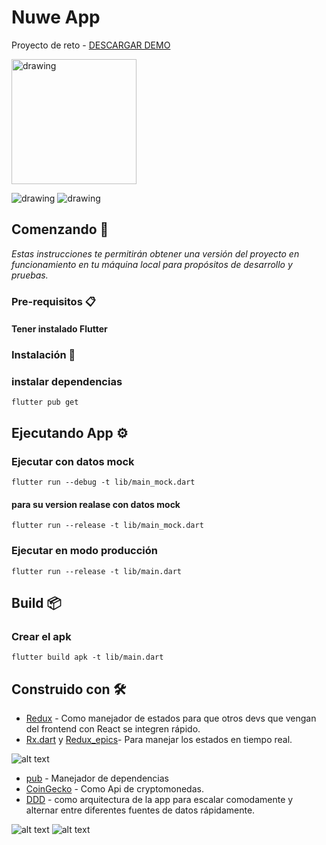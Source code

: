 # Nuwe App

Proyecto de reto - [DESCARGAR DEMO](https://drive.google.com/drive/folders/180jt-TSqPQElNoHVzL3pRDzG1T1nJypI?usp=sharing)

<img src="assets/capture_1.png" alt="drawing" width="200"/>

![drawing](assets/capture_1.png "code")
![drawing](assets/capture_2.png "code")

## Comenzando 🚀

_Estas instrucciones te permitirán obtener una versión del proyecto en funcionamiento en tu máquina local para propósitos de desarrollo y pruebas._

### Pre-requisitos 📋

#### Tener instalado Flutter

### Instalación 🔧

### instalar dependencias

```
flutter pub get
```

## Ejecutando App ⚙️

### Ejecutar con datos mock

```
flutter run --debug -t lib/main_mock.dart
```

#### para su version realase con datos mock

```
flutter run --release -t lib/main_mock.dart
```

### Ejecutar en modo producción

```
flutter run --release -t lib/main.dart
```

## Build 📦

### Crear el apk

```
flutter build apk -t lib/main.dart
```

## Construido con 🛠️

- [Redux](http://www.dropwizard.io/1.0.2/docs/) - Como manejador de estados para que otros devs que vengan del frontend con React se integren rápido.
- [Rx.dart](https://pub.dev/packages/rxdart) y [Redux_epics](https://pub.dev/packages/redux_epics)- Para manejar los estados en tiempo real.

![alt text](assets/redux.png "code")

- [pub](https://maven.apache.org/) - Manejador de dependencias
- [CoinGecko](https://www.coingecko.com/es/api/documentation) - Como Api de cryptomonedas.
- [DDD](https://en.wikipedia.org/wiki/Domain-driven_design) - como arquitectura de la app para escalar comodamente y alternar entre diferentes fuentes de datos rápidamente.

![alt text](assets/arquitectura.png "code")
![alt text](assets/folders.png "code")
